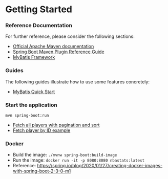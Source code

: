# Getting Started

### Reference Documentation
For further reference, please consider the following sections:

* [Official Apache Maven documentation](https://maven.apache.org/guides/index.html)
* [Spring Boot Maven Plugin Reference Guide](https://docs.spring.io/spring-boot/docs/2.2.4.RELEASE/maven-plugin/)
* [MyBatis Framework](https://mybatis.org/spring-boot-starter/mybatis-spring-boot-autoconfigure/)

### Guides
The following guides illustrate how to use some features concretely:

* [MyBatis Quick Start](https://github.com/mybatis/spring-boot-starter/wiki/Quick-Start)

### Start the application
```mvn spring-boot:run```

* [Fetch all players with pagination and sort](http://localhost:8080/player?order=name&pageSize=10&page=1)
* [Fetch player by ID example](http://localhost:8080/player/467)

### Docker
- Build the image: `./mvnw spring-boot:build-image`
- Run the image: `docker run -it -p 8080:8080 nbastats:latest`
- Reference: https://spring.io/blog/2020/01/27/creating-docker-images-with-spring-boot-2-3-0-m1

